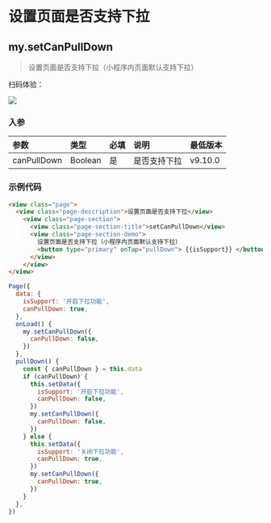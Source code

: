 # 设置页面是否支持下拉

## my.setCanPullDown
> 设置页面是否支持下拉（小程序内页面默认支持下拉）

扫码体验：

![](https://cache.amap.com/ecology/tool/miniapp/1563445865359.png)

### 入参
| 参数 | 类型 | 必填 | 说明 | 最低版本 |
| :--- | :--- | :--- | :--- | :--- |
| canPullDown | Boolean | 是 | 是否支持下拉 | v9.10.0 |

### 示例代码

```html
<view class="page">
  <view class="page-description">设置页面是否支持下拉</view>
    <view class="page-section">
      <view class="page-section-title">setCanPullDown</view>
      <view class="page-section-demo">  
        设置页面是否支持下拉（小程序内页面默认支持下拉）
        <button type="primary" onTap="pullDown"> {{isSupport}} </button>
      </view>
    </view>
</view>
```

```javascript
Page({
  data: {
    isSupport: '开启下拉功能',
    canPullDown: true,
  },
  onLoad() {
    my.setCanPullDown({
      canPullDown: false,
    })
  },
  pullDown() {
    const { canPullDown } = this.data
    if (canPullDown) {
      this.setData({
        isSupport: '开启下拉功能',
        canPullDown: false,
      })
      my.setCanPullDown({
        canPullDown: false,
      })
    } else {
      this.setData({
        isSupport: '关闭下拉功能',
        canPullDown: true,
      })
      my.setCanPullDown({
        canPullDown: true,
      })
    }
  },
})
```
